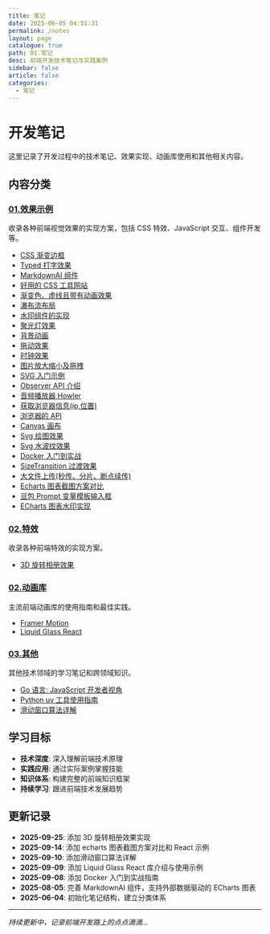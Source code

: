 ```yaml
---
title: 笔记
date: 2025-06-05 04:51:31
permalink: /notes
layout: page
catalogue: true
path: 01.笔记
desc: 前端开发技术笔记与实践案例
sidebar: false
article: false
categories:
  - 笔记
---
```


# 开发笔记

这里记录了开发过程中的技术笔记、效果实现、动画库使用和其他相关内容。

## 内容分类

### [01.效果示例](/notes/effects/)

收录各种前端视觉效果的实现方案，包括 CSS 特效、JavaScript 交互、组件开发等。

- [CSS 渐变边框](/notes/effects/css-gradient-border)
- [Typed 打字效果](/notes/effects/typed-js)
- [MarkdownAI 组件](/notes/effects/markdownai)
- [好用的 CSS 工具网站](/notes/effects/css-tools)
- [渐变色、虚线且带有动画效果](/notes/effects/gradient-animation)
- [瀑布流布局](/notes/effects/waterfall-layout)
- [水印组件的实现](/notes/effects/watermark-component)
- [聚光灯效果](/notes/effects/spotlight-effect)
- [背景动画](/notes/effects/background-animation)
- [拖动效果](/notes/effects/drag-effect)
- [时钟效果](/notes/effects/clock-effect)
- [图片放大缩小及拖拽](/notes/effects/image-zoom-drag)
- [SVG 入门示例](/notes/effects/svg-intro)
- [Observer API 介绍](/notes/effects/observer-api)
- [音频播放器 Howler](/notes/effects/howler-audio)
- [获取浏览器信息(ip,位置)](/notes/effects/browser-info)
- [浏览器的 API](/notes/effects/browser-apis)
- [Canvas 画布](/notes/effects/canvas)
- [Svg 绘图效果](/notes/effects/svg-drawing)
- [Svg 水波纹效果](/notes/effects/svg-ripple)
- [Docker 入门到实战](/notes/effects/docker-guide)
- [SizeTransition 过渡效果](/notes/effects/size-transition)
- [大文件上传(秒传、分片、断点续传)](/notes/effects/file-upload)
- [Echarts 图表截图方案对比](/notes/effects/echarts-screenshot)
- [豆包 Prompt 变量模板输入框](/notes/effects/doubao-prompt)
- [ECharts 图表水印实现](/notes/effects/echarts-watermark)

### [02.特效](/notes/special-effects/)

收录各种前端特效的实现方案。

- [3D 旋转相册效果](/notes/special-effects/3d-rotating-album)

### [02.动画库](/notes/animation/)

主流前端动画库的使用指南和最佳实践。

- [Framer Motion](/notes/animation/framer-motion)
- [Liquid Glass React](/notes/animation/liquid-glass-react)

### [03.其他](/notes/others/)

其他技术领域的学习笔记和跨领域知识。

- [Go 语言: JavaScript 开发者视角](/notes/others/go-for-js-developers)
- [Python uv 工具使用指南](/notes/others/python-uv-guide)
- [滑动窗口算法详解](/notes/others/sliding-window-algorithm)

## 学习目标

- **技术深度**: 深入理解前端技术原理
- **实践应用**: 通过实际案例掌握技能
- **知识体系**: 构建完整的前端知识框架
- **持续学习**: 跟进前端技术发展趋势

## 更新记录

- **2025-09-25**: 添加 3D 旋转相册效果实现
- **2025-09-14**: 添加 echarts 图表截图方案对比和 React 示例
- **2025-09-10**: 添加滑动窗口算法详解
- **2025-09-09**: 添加 Liquid Glass React 库介绍与使用示例
- **2025-09-08**: 添加 Docker 入门到实战指南
- **2025-08-05**: 完善 MarkdownAI 组件，支持外部数据驱动的 ECharts 图表
- **2025-06-04**: 初始化笔记结构，建立分类体系

---

_持续更新中，记录前端开发路上的点点滴滴..._
